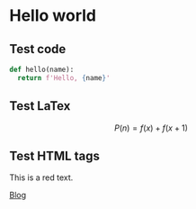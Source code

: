 # Hello world

## Test code

```python
def hello(name):
  return f'Hello, {name}'
```

## Test LaTex

$$
P(n) = f(x) + f(x+1)
$$

## Test HTML tags

This is a red text.

[Blog][1]

[1]:	http://blog.jiayuanzhang.com
